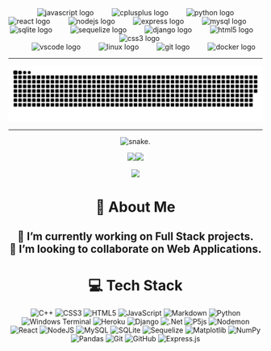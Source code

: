 <div align="center">


<img width="12" />
<img width="12" />

<img src="https://cdn.jsdelivr.net/gh/devicons/devicon/icons/javascript/javascript-original.svg" height="37" alt="javascript logo"  />

<img width="12" />
<img width="12" />
<img src="https://cdn.simpleicons.org/c++/00599C" height="37" alt="cplusplus logo"  />
<img width="12" />
<img width="12" />
<img src="https://cdn.simpleicons.org/python/3776AB" height="37" alt="python logo"  />
<img width="12" />
<img width="12" />
<br/>
<img src="https://cdn.jsdelivr.net/gh/devicons/devicon/icons/react/react-original.svg" height="37" alt="react logo"  />
<img width="12" />
<img width="12" />
<img src="https://cdn.jsdelivr.net/gh/devicons/devicon/icons/nodejs/nodejs-original.svg" height="37" alt="nodejs logo"  />
<img width="12" />
<img width="12" />
<img src="https://skillicons.dev/icons?i=express" height="37" alt="express logo"  />
<img width="12" />
<img width="12" />
<img src="https://cdn.jsdelivr.net/gh/devicons/devicon/icons/mysql/mysql-original.svg" height="37" alt="mysql logo"  />
<img width="12" />
<img width="12" />
<img src="https://cdn.simpleicons.org/sqlite/003B57" height="37" alt="sqlite logo"  />
<img width="12" />
<img width="12" />
<img src="https://cdn.simpleicons.org/sequelize/52B0E7" height="37" alt="sequelize logo"  />
<img width="12" />
<img width="12" />
<img src="https://skillicons.dev/icons?i=django" height="37" alt="django logo"  />
<img width="12" />
<img width="12" />
<img src="https://cdn.simpleicons.org/html5/E34F26" height="37" alt="html5 logo"  />
<img width="12" />
<img width="12" />
<img src="https://cdn.simpleicons.org/css3/1572B6" height="37" alt="css3 logo"  />
<br/>
<img width="12" />
<img width="12" />
<img src="https://cdn.jsdelivr.net/gh/devicons/devicon/icons/vscode/vscode-original.svg" height="37" alt="vscode logo"  />
<img width="12" />
<img width="12" />
<img src="https://cdn.simpleicons.org/linux/FCC624" height="37" alt="linux logo"  />
<img width="12" />
<img width="12" />
<img src="https://cdn.simpleicons.org/git/F05032" height="37" alt="git logo"  />
<img width="12" />
<img width="12" />
<img src="https://cdn.simpleicons.org/docker/2496ED" height="37" alt="docker logo"  />

<hr/>

<picture>
 <source media="(prefers-color-scheme: dark)" srcset="imgs/dist/github-contribution-grid-snake-dark.svg">
 <img alt="snake." src="imgs/dist/github-contribution-grid-snake.svg">
</picture>

<hr/>

<picture>
 <source media="(prefers-color-scheme: dark)" srcset="https://github-profile-trophy.vercel.app/?username=mmedoo&theme=tokyonight&no-frame=false&no-bg=true&margin-w=4
 ">
 <img alt="snake." src="https://github-profile-trophy.vercel.app/?username=mmedoo&theme=transparent&no-frame=false&no-bg=true&margin-w=4">
</picture>


![](https://github-readme-stats.vercel.app/api?username=mmedoo&theme=transparent&hide_border=true&include_all_commits=false&count_private=false)![](https://github-readme-stats.vercel.app/api/top-langs/?username=mmedoo&theme=transparent&hide_border=true&include_all_commits=false&count_private=false&layout=compact)

![](https://github-readme-streak-stats.herokuapp.com/?user=mmedoo&theme=transparent&hide_border=true)<br/>




# 💫 About Me

## 🔭 I’m currently working on Full Stack projects.<br>👯 I’m looking to collaborate on Web Applications.



# 💻 Tech Stack
![C++](https://img.shields.io/badge/c++-%2300599C.svg?style=for-the-badge&logo=c%2B%2B&logoColor=white) ![CSS3](https://img.shields.io/badge/css3-%231572B6.svg?style=for-the-badge&logo=css3&logoColor=white) ![HTML5](https://img.shields.io/badge/html5-%23E34F26.svg?style=for-the-badge&logo=html5&logoColor=white) ![JavaScript](https://img.shields.io/badge/javascript-%23323330.svg?style=for-the-badge&logo=javascript&logoColor=%23F7DF1E) ![Markdown](https://img.shields.io/badge/markdown-%23000000.svg?style=for-the-badge&logo=markdown&logoColor=white) ![Python](https://img.shields.io/badge/python-3670A0?style=for-the-badge&logo=python&logoColor=ffdd54) ![Windows Terminal](https://img.shields.io/badge/Windows%20Terminal-%234D4D4D.svg?style=for-the-badge&logo=windows-terminal&logoColor=white) ![Heroku](https://img.shields.io/badge/heroku-%23430098.svg?style=for-the-badge&logo=heroku&logoColor=white) ![Django](https://img.shields.io/badge/django-%23092E20.svg?style=for-the-badge&logo=django&logoColor=white) ![.Net](https://img.shields.io/badge/.NET-5C2D91?style=for-the-badge&logo=.net&logoColor=white) ![P5js](https://img.shields.io/badge/p5.js-ED225D?style=for-the-badge&logo=p5.js&logoColor=FFFFFF) ![Nodemon](https://img.shields.io/badge/NODEMON-%23323330.svg?style=for-the-badge&logo=nodemon&logoColor=%BBDEAD) ![React](https://img.shields.io/badge/react-%2320232a.svg?style=for-the-badge&logo=react&logoColor=%2361DAFB) ![NodeJS](https://img.shields.io/badge/node.js-6DA55F?style=for-the-badge&logo=node.js&logoColor=white) ![MySQL](https://img.shields.io/badge/mysql-4479A1.svg?style=for-the-badge&logo=mysql&logoColor=white) ![SQLite](https://img.shields.io/badge/sqlite-%2307405e.svg?style=for-the-badge&logo=sqlite&logoColor=white) ![Sequelize](https://img.shields.io/badge/Sequelize-52B0E7?style=for-the-badge&logo=Sequelize&logoColor=white) ![Matplotlib](https://img.shields.io/badge/Matplotlib-%23ffffff.svg?style=for-the-badge&logo=Matplotlib&logoColor=black) ![NumPy](https://img.shields.io/badge/numpy-%23013243.svg?style=for-the-badge&logo=numpy&logoColor=white) ![Pandas](https://img.shields.io/badge/pandas-%23150458.svg?style=for-the-badge&logo=pandas&logoColor=white) ![Git](https://img.shields.io/badge/git-%23F05033.svg?style=for-the-badge&logo=git&logoColor=white) ![GitHub](https://img.shields.io/badge/github-%23121011.svg?style=for-the-badge&logo=github&logoColor=white) ![Express.js](https://img.shields.io/badge/express.js-%23404d59.svg?style=for-the-badge&logo=express&logoColor=%2361DAFB)



</div>
